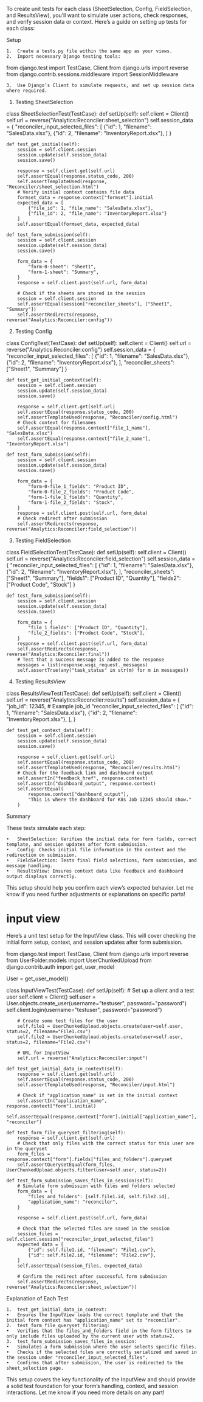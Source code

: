 To create unit tests for each class (SheetSelection, Config, FieldSelection, and ResultsView), you’ll want to simulate user actions, check responses, and verify session data or context. Here’s a guide on setting up tests for each class:

Setup

	1.	Create a tests.py file within the same app as your views.
	2.	Import necessary Django testing tools:

from django.test import TestCase, Client
from django.urls import reverse
from django.contrib.sessions.middleware import SessionMiddleware


	3.	Use Django’s Client to simulate requests, and set up session data where required.

1. Testing SheetSelection

class SheetSelectionTest(TestCase):
    def setUp(self):
        self.client = Client()
        self.url = reverse("Analytics:Reconciler:sheet_selection")
        self.session_data = {
            "reconciler_input_selected_files": [
                {"id": 1, "filename": "SalesData.xlsx"},
                {"id": 2, "filename": "InventoryReport.xlsx"},
            ]
        }

    def test_get_initial(self):
        session = self.client.session
        session.update(self.session_data)
        session.save()
        
        response = self.client.get(self.url)
        self.assertEqual(response.status_code, 200)
        self.assertTemplateUsed(response, "Reconciler/sheet_selection.html")
        # Verify initial context contains file data
        formset_data = response.context["formset"].initial
        expected_data = [
            {"file_id": 1, "file_name": "SalesData.xlsx"},
            {"file_id": 2, "file_name": "InventoryReport.xlsx"}
        ]
        self.assertEqual(formset_data, expected_data)

    def test_form_submission(self):
        session = self.client.session
        session.update(self.session_data)
        session.save()
        
        form_data = {
            "form-0-sheet": "Sheet1",
            "form-1-sheet": "Summary",
        }
        response = self.client.post(self.url, form_data)
        
        # Check if the sheets are stored in the session
        session = self.client.session
        self.assertEqual(session["reconciler_sheets"], ["Sheet1", "Summary"])
        self.assertRedirects(response, reverse("Analytics:Reconciler:config"))

2. Testing Config

class ConfigTest(TestCase):
    def setUp(self):
        self.client = Client()
        self.url = reverse("Analytics:Reconciler:config")
        self.session_data = {
            "reconciler_input_selected_files": [
                {"id": 1, "filename": "SalesData.xlsx"},
                {"id": 2, "filename": "InventoryReport.xlsx"},
            ],
            "reconciler_sheets": ["Sheet1", "Summary"]
        }

    def test_get_initial_context(self):
        session = self.client.session
        session.update(self.session_data)
        session.save()
        
        response = self.client.get(self.url)
        self.assertEqual(response.status_code, 200)
        self.assertTemplateUsed(response, "Reconciler/config.html")
        # Check context for filenames
        self.assertEqual(response.context["file_1_name"], "SalesData.xlsx")
        self.assertEqual(response.context["file_2_name"], "InventoryReport.xlsx")

    def test_form_submission(self):
        session = self.client.session
        session.update(self.session_data)
        session.save()
        
        form_data = {
            "form-0-file_1_fields": "Product ID",
            "form-0-file_2_fields": "Product Code",
            "form-1-file_1_fields": "Quantity",
            "form-1-file_2_fields": "Stock",
        }
        response = self.client.post(self.url, form_data)
        # Check redirect after submission
        self.assertRedirects(response, reverse("Analytics:Reconciler:field_selection"))

3. Testing FieldSelection

class FieldSelectionTest(TestCase):
    def setUp(self):
        self.client = Client()
        self.url = reverse("Analytics:Reconciler:field_selection")
        self.session_data = {
            "reconciler_input_selected_files": [
                {"id": 1, "filename": "SalesData.xlsx"},
                {"id": 2, "filename": "InventoryReport.xlsx"},
            ],
            "reconciler_sheets": ["Sheet1", "Summary"],
            "fields1": ["Product ID", "Quantity"],
            "fields2": ["Product Code", "Stock"]
        }

    def test_form_submission(self):
        session = self.client.session
        session.update(self.session_data)
        session.save()

        form_data = {
            "file_1_fields": ["Product ID", "Quantity"],
            "file_2_fields": ["Product Code", "Stock"],
        }
        response = self.client.post(self.url, form_data)
        self.assertRedirects(response, reverse("Analytics:Reconciler:final"))
        # Test that a success message is added to the response
        messages = list(response.wsgi_request._messages)
        self.assertTrue(any("task_status" in str(m) for m in messages))

4. Testing ResultsView

class ResultsViewTest(TestCase):
    def setUp(self):
        self.client = Client()
        self.url = reverse("Analytics:Reconciler:results")
        self.session_data = {
            "job_id": 12345,  # Example job_id
            "reconciler_input_selected_files": [
                {"id": 1, "filename": "SalesData.xlsx"},
                {"id": 2, "filename": "InventoryReport.xlsx"},
            ],
        }

    def test_get_context_data(self):
        session = self.client.session
        session.update(self.session_data)
        session.save()

        response = self.client.get(self.url)
        self.assertEqual(response.status_code, 200)
        self.assertTemplateUsed(response, "Reconciler/results.html")
        # Check for the feedback link and dashboard output
        self.assertIn("feedback_href", response.context)
        self.assertIn("dashboard_output", response.context)
        self.assertEqual(
            response.context["dashboard_output"],
            "This is where the dashboard for K8s Job 12345 should show."
        )

Summary

These tests simulate each step:

	•	SheetSelection: Verifies the initial data for form fields, correct template, and session updates after form submission.
	•	Config: Checks initial file information in the context and the redirection on submission.
	•	FieldSelection: Tests final field selections, form submission, and message handling.
	•	ResultsView: Ensures context data like feedback and dashboard output displays correctly.

This setup should help you confirm each view’s expected behavior. Let me know if you need further adjustments or explanations on specific parts!

# input view
Here’s a unit test setup for the InputView class. This will cover checking the initial form setup, context, and session updates after form submission.

from django.test import TestCase, Client
from django.urls import reverse
from UserFolder.models import UserChunkedUpload
from django.contrib.auth import get_user_model

User = get_user_model()

class InputViewTest(TestCase):
    def setUp(self):
        # Set up a client and a test user
        self.client = Client()
        self.user = User.objects.create_user(username="testuser", password="password")
        self.client.login(username="testuser", password="password")

        # Create some test files for the user
        self.file1 = UserChunkedUpload.objects.create(user=self.user, status=2, filename="File1.csv")
        self.file2 = UserChunkedUpload.objects.create(user=self.user, status=2, filename="File2.csv")

        # URL for InputView
        self.url = reverse("Analytics:Reconciler:input")

    def test_get_initial_data_in_context(self):
        response = self.client.get(self.url)
        self.assertEqual(response.status_code, 200)
        self.assertTemplateUsed(response, "Reconciler/input.html")

        # Check if "application_name" is set in the initial context
        self.assertIn("application_name", response.context["form"].initial)
        self.assertEqual(response.context["form"].initial["application_name"], "reconciler")

    def test_form_file_queryset_filtering(self):
        response = self.client.get(self.url)
        # Check that only files with the correct status for this user are in the queryset
        form_files = response.context["form"].fields["files_and_folders"].queryset
        self.assertQuerysetEqual(form_files, UserChunkedUpload.objects.filter(user=self.user, status=2))

    def test_form_submission_saves_files_in_session(self):
        # Simulate form submission with files and folders selected
        form_data = {
            "files_and_folders": [self.file1.id, self.file2.id],
            "application_name": "reconciler",
        }

        response = self.client.post(self.url, form_data)
        
        # Check that the selected files are saved in the session
        session_files = self.client.session["reconciler_input_selected_files"]
        expected_data = [
            {"id": self.file1.id, "filename": "File1.csv"},
            {"id": self.file2.id, "filename": "File2.csv"},
        ]
        self.assertEqual(session_files, expected_data)
        
        # Confirm the redirect after successful form submission
        self.assertRedirects(response, reverse("Analytics:Reconciler:sheet_selection"))

Explanation of Each Test

	1.	test_get_initial_data_in_context:
	•	Ensures the InputView loads the correct template and that the initial form context has "application_name" set to "reconciler".
	2.	test_form_file_queryset_filtering:
	•	Verifies that the files_and_folders field in the form filters to only include files uploaded by the current user with status=2.
	3.	test_form_submission_saves_files_in_session:
	•	Simulates a form submission where the user selects specific files.
	•	Checks if the selected files are correctly serialized and saved in the session under "reconciler_input_selected_files".
	•	Confirms that after submission, the user is redirected to the sheet_selection page.

This setup covers the key functionality of the InputView and should provide a solid test foundation for your form’s handling, context, and session interactions. Let me know if you need more details on any part!
